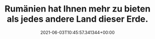 ---
date: '2021-06-03T10:45:57.341344+00:00'
found_at: '2014-12-29'
found_url: http://www.rumaenien-tourismus.de/
title: Rumänien hat Ihnen mehr zu bieten als jedes andere Land dieser Erde.
---